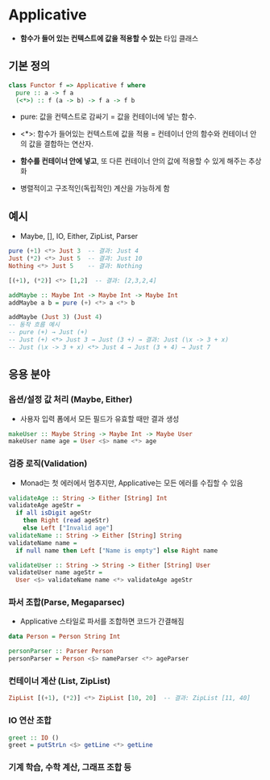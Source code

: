 ﻿# Applicative
- **함수가 들어 있는 컨텍스트에 값을 적용할 수 있는** 타입 클래스
## 기본 정의
```hs
class Functor f => Applicative f where
  pure :: a -> f a
  (<*>) :: f (a -> b) -> f a -> f b
```
- pure: 값을 컨텍스트로 감싸기 = 값을 컨테이너에 넣는 함수.
- <*>: 함수가 들어있는 컨텍스트에 값을 적용 = 컨테이너 안의 함수와 컨테이너 안의 값을 결합하는 연산자.

- **함수를 컨테이너 안에 넣고**, 또 다른 컨테이너 안의 값에 적용할 수 있게 해주는 추상화
- 병렬적이고 구조적인(독립적인) 계산을 가능하게 함

## 예시
- Maybe, [], IO, Either, ZipList, Parser
```hs
pure (+1) <*> Just 3  -- 결과: Just 4
Just (*2) <*> Just 5  -- 결과: Just 10
Nothing <*> Just 5    -- 결과: Nothing

[(+1), (*2)] <*> [1,2]  -- 결과: [2,3,2,4]
```

```hs
addMaybe :: Maybe Int -> Maybe Int -> Maybe Int
addMaybe a b = pure (+) <*> a <*> b

addMaybe (Just 3) (Just 4)
-- 동작 흐름 예시
-- pure (+) → Just (+)
-- Just (+) <*> Just 3 → Just (3 +) → 결과: Just (\x -> 3 + x)
-- Just (\x -> 3 + x) <*> Just 4 → Just (3 + 4) → Just 7
```

## 응용 분야
### 옵션/설정 값 처리 (Maybe, Either)
- 사용자 입력 폼에서 모든 필드가 유효할 때만 결과 생성
```hs
makeUser :: Maybe String -> Maybe Int -> Maybe User
makeUser name age = User <$> name <*> age
```
### 검증 로직(Validation)
- Monad는 첫 에러에서 멈추지만, Applicative는 모든 에러를 수집할 수 있음
```hs
validateAge :: String -> Either [String] Int
validateAge ageStr =
  if all isDigit ageStr
    then Right (read ageStr)
    else Left ["Invalid age"]
validateName :: String -> Either [String] String
validateName name =
  if null name then Left ["Name is empty"] else Right name

validateUser :: String -> String -> Either [String] User
validateUser name ageStr =
  User <$> validateName name <*> validateAge ageStr
```
### 파서 조합(Parse, Megaparsec)
- Applicative 스타일로 파서를 조합하면 코드가 간결해짐
```hs
data Person = Person String Int

personParser :: Parser Person
personParser = Person <$> nameParser <*> ageParser
```
### 컨테이너 계산 (List, ZipList)
```hs
ZipList [(+1), (*2)] <*> ZipList [10, 20]  -- 결과: ZipList [11, 40]
```
### IO 연산 조합
```hs
greet :: IO ()
greet = putStrLn <$> getLine <*> getLine
```
### 기계 학습, 수학 계산, 그래프 조합 등
